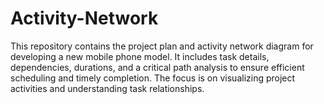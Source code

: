 # Activity-Network
This repository contains the project plan and activity network diagram for developing a new mobile phone model. It includes task details, dependencies, durations, and a critical path analysis to ensure efficient scheduling and timely completion. The focus is on visualizing project activities and understanding task relationships.
